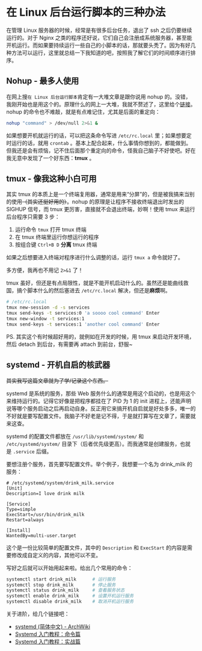 # 在 Linux 后台运行脚本的三种办法

在管理 Linux 服务器的时候，经常是有很多后台任务，退出了 ssh 之后仍要继续运行的。对于 Nginx 之类的程序还好说，它们自己会注册成系统服务器，甚至能开机运行。而如果要持续运行一些自己的小脚本的话，那就要头秃了。因为有好几种方法可以运行，这里就总结一下我知道的吧，按照我了解它们的时间顺序进行排序。

## Nohup - 最多人使用

在网上搜`在 Linux 后台运行脚本`肯定有一大堆文章是跟你说用 nohup 的。没错，我刚开始也是用这个的。原理什么的网上一大堆，我就不赘述了，这里给个[链接](https://zh.wikipedia.org/wiki/Nohup)。nohup 的命令也不难敲，就是有点难记住，尤其是后面的重定向：

```bash
nohup "command" > /dev/null 2>&1 &
```

如果想要开机就运行的话，可以把这条命令写进 `/etc/rc.local` 里；如果想要定时运行的话，就用 `crontab` 。基本上配合起来，什么事情你想到的，都能做到。但我还是会有烦恼，记不住后面那个重定向的命令，怪我自己脑子不好使吧。好在我无意中发现了一个好东西：**tmux** 。

## tmux - 像我这种小白可用

其实 tmux 的本质上是一个终端复用器，通常是用来“分屏”的，但是被我搞来当别的使用~~（其实还挺好用的）~~。nohup 的原理是让程序不接收终端退出时发出的 SIGHUP 信号，而 tmux 更厉害，直接就不会退出终端，妙啊！使用 tmux 来运行后台程序只需要 3 步：

1. 运行命令 `tmux` 打开 tmux 终端
2. 在 tmux 终端里运行你想运行的程序
3. 按组合键 `Ctrl+B D` **分离** tmux 终端

如果之后想要进入终端对程序进行什么调整的话，运行 `tmux a` 命令就好了。

多方便，我再也不用记 `2>&1` 了！

tmux 虽好，但还是有点局限性，就是不能开机启动什么的。虽然还是能曲线救国，搞个脚本什么的然后塞进去 `/etc/rc.local` 解决，但还是**麻烦**啊。

```bash
# /etc/rc.local
tmux new-session -d -s services
tmux send-keys -t services:0 'a soooo cool command' Enter
tmux new-window -t services:1
tmux send-keys -t services:1 'another cool command' Enter
```

PS. 其实这个有时候超好用的，就例如在开发的时候，用 tmux 来启动开发环境，然后 detach 到后台，有需要再 attach 到前台，舒服~

## systemd - 开机自启的核武器

~~其实我写这篇文章就为了学/记录这个东西。~~

systemd 是系统的服务，那些 Web 服务什么的通常是用这个启动的，也是用这个来维持运行的。记得它好像是把程序都挂在了 PID 为 1 的 init 进程上，还能声明说等哪个服务启动之后再启动自身。反正用它来搞开机自启就是好处多多，唯一的不好就是要写配置文件。我脑子不好老是记不得，于是就打算写在文章了，需要就来这查。

systemd 的配置文件都放在 `/usr/lib/systemd/system/` 和 `/etc/systemd/system/` 目录下（后者优先级更高）。而我通常是创建服务，也就是 `.service` 后缀。

要想注册个服务，首先要写配置文件。举个例子，我想要一个名为 drink_milk 的服务：

```
# /etc/systemd/system/drink_milk.service
[Unit]
Description=I love drink milk

[Service]
Type=simple
ExecStart=/usr/bin/drink_milk
Restart=always

[Install]
WantedBy=multi-user.target
```

这个是一份比较简单的配置文件，其中的 `Description` 和 `ExecStart` 的内容是需要修改成自定义的内容，其他可以不变。

写好之后就可以开始用起来啦。给出几个常用的命令：

```bash
systemctl start drink_milk      # 运行服务
systemctl stop drink_milk       # 停止服务
systemctl status drink_milk     # 查看服务状态
systemctl enable drink_milk     # 设置开机运行服务
systemctl disable drink_milk    # 取消开机运行服务
```

关于进阶，给几个链接吧：

- [systemd (简体中文) - ArchWiki](https://wiki.archlinux.org/index.php/systemd_(%E7%AE%80%E4%BD%93%E4%B8%AD%E6%96%87))
- [Systemd 入门教程：命令篇](http://www.ruanyifeng.com/blog/2016/03/systemd-tutorial-commands.html)
- [Systemd 入门教程：实战篇](http://www.ruanyifeng.com/blog/2016/03/systemd-tutorial-part-two.html)
